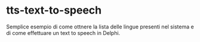# tts-text-to-speech

Semplice esempio di come ottnere la lista delle lingue presenti nel sistema e di come effettuare un text to speech in Delphi.
